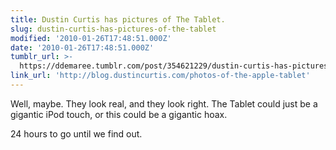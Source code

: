 ```yaml
---
title: Dustin Curtis has pictures of The Tablet.
slug: dustin-curtis-has-pictures-of-the-tablet
modified: '2010-01-26T17:48:51.000Z'
date: '2010-01-26T17:48:51.000Z'
tumblr_url: >-
  https://ddemaree.tumblr.com/post/354621229/dustin-curtis-has-pictures-of-the-tablet
link_url: 'http://blog.dustincurtis.com/photos-of-the-apple-tablet'
---
```

Well, maybe. They look real, and they look right. The Tablet could just be a gigantic iPod touch, or this could be a gigantic hoax.

24 hours to go until we find out.
